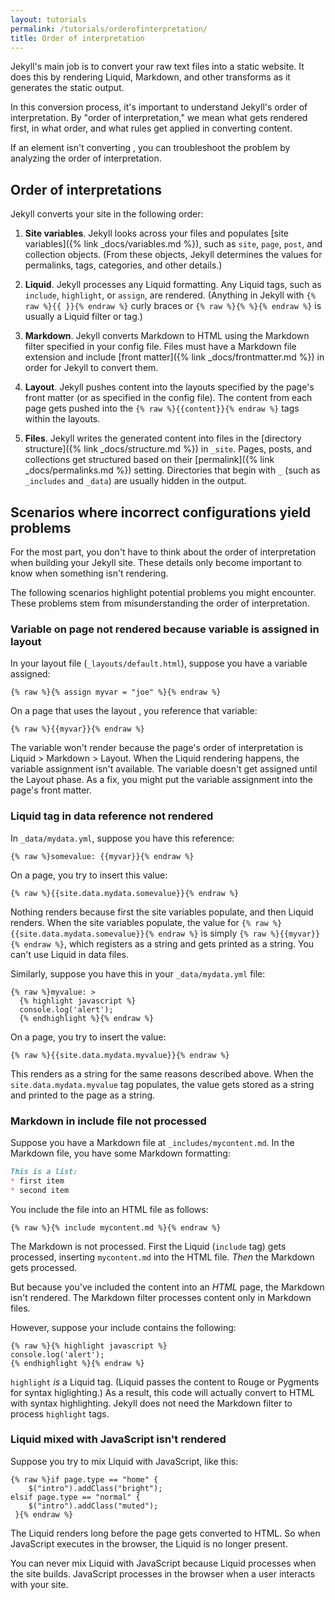 ```yaml
---
layout: tutorials
permalink: /tutorials/orderofinterpretation/
title: Order of interpretation
---
```


Jekyll's main job is to convert your raw text files into a static website. It does this by rendering Liquid,  Markdown, and other transforms as it generates the static output.

In this conversion process, it's important to understand Jekyll's order of interpretation. By "order of interpretation," we mean what gets rendered first, in what order, and what rules get applied in converting content.

If an element isn't converting , you can troubleshoot the problem by analyzing the order of interpretation.

## Order of interpretations

Jekyll converts your site in the following order:

1. **Site variables**. Jekyll looks across your files and populates [site variables]({% link _docs/variables.md %}), such as `site`, `page`, `post`, and collection objects. (From these objects, Jekyll determines the values for permalinks, tags, categories, and other details.)

2. **Liquid**. Jekyll processes any Liquid formatting. Any Liquid tags, such as `include`, `highlight`, or `assign`, are rendered. (Anything in Jekyll with `{% raw %}{{ }}{% endraw %}` curly braces or `{% raw %}{% %}{% endraw %}` is usually a Liquid filter or tag.)

3. **Markdown**. Jekyll converts Markdown to HTML using the Markdown filter specified in your config file. Files must have a Markdown file extension and include [front matter]({% link _docs/frontmatter.md %}) in order for Jekyll to convert them.

4. **Layout**. Jekyll pushes content into the layouts specified by the page's front matter (or as specified in the config file). The content from each page gets pushed into the `{% raw %}{{content}}{% endraw %}` tags within the layouts.

5. **Files**. Jekyll writes the generated content into files in the [directory structure]({% link _docs/structure.md %}) in `_site`.  Pages, posts, and collections get structured based on their [permalink]({% link _docs/permalinks.md %}) setting. Directories that begin with `_` (such as `_includes` and `_data`) are usually hidden in the output.

## Scenarios where incorrect configurations yield problems

For the most part, you don't have to think about the order of interpretation when building your Jekyll site. These details only become important to know when something isn't rendering.

The following scenarios highlight potential problems you might encounter. These problems stem from misunderstanding the order of interpretation.

### Variable on page not rendered because variable is assigned in layout

In your layout file (`_layouts/default.html`), suppose you have a variable assigned:

```
{% raw %}{% assign myvar = "joe" %}{% endraw %}
```

On a page that uses the layout , you reference that variable:

```
{% raw %}{{myvar}}{% endraw %}
```

The variable won't render because the page's order of interpretation is Liquid > Markdown > Layout. When the Liquid rendering happens, the variable assignment isn't available. The variable doesn't get assigned until the Layout phase. As a fix, you might put the variable assignment into the page's front matter.

### Liquid tag in data reference not rendered

In `_data/mydata.yml`, suppose you have this reference:

```
{% raw %}somevalue: {{myvar}}{% endraw %}
```

On a page, you try to insert this value:

```
{% raw %}{{site.data.mydata.somevalue}}{% endraw %}
```
Nothing renders because first the site variables populate, and then Liquid renders. When the site variables populate, the value for `{% raw %}{{site.data.mydata.somevalue}}{% endraw %}` is simply `{% raw %}{{myvar}}{% endraw %}`, which registers as a string and gets printed as a string. You can't use Liquid in data files.

Similarly, suppose you have this in your `_data/mydata.yml` file:

```
{% raw %}myvalue: >
  {% highlight javascript %}
  console.log('alert');
  {% endhighlight %}{% endraw %}
```

On a page, you try to insert the value:

```
{% raw %}{{site.data.mydata.myvalue}}{% endraw %}
```

This renders as a string for the same reasons described above. When the `site.data.mydata.myvalue` tag populates, the value gets stored as a string and printed to the page as a string.

### Markdown in include file not processed

Suppose you have a Markdown file at `_includes/mycontent.md`. In the Markdown file, you have some Markdown formatting:

```markdown
This is a list:
* first item
* second item
```

You include the file into an HTML file as follows:

```liquid
{% raw %}{% include mycontent.md %}{% endraw %}
```

The Markdown is not processed. First the Liquid (`include` tag) gets processed, inserting `mycontent.md` into the HTML file. *Then* the Markdown gets processed.

But because you've included the content into an *HTML* page, the Markdown isn't rendered. The Markdown filter processes content only in Markdown files.

However, suppose your include contains the following:

```liquid
{% raw %}{% highlight javascript %}
console.log('alert');
{% endhighlight %}{% endraw %}
```

`highlight` *is* a Liquid tag. (Liquid passes the content to Rouge or Pygments for syntax higlighting.) As a result, this code will actually convert to HTML with syntax highlighting. Jekyll does not need the Markdown filter to process `highlight` tags.

### Liquid mixed with JavaScript isn't rendered

Suppose you try to mix Liquid with JavaScript, like this:

```liquid
{% raw %}if page.type == "home" { 
    $("intro").addClass("bright");
elsif page.type == "normal" {
    $("intro").addClass("muted");
 }{% endraw %}
```

The Liquid renders long before the page gets converted to HTML. So when JavaScript executes in the browser, the Liquid is no longer present.

You can never mix Liquid with JavaScript because Liquid processes when the site builds. JavaScript processes in the browser when a user interacts with your site.